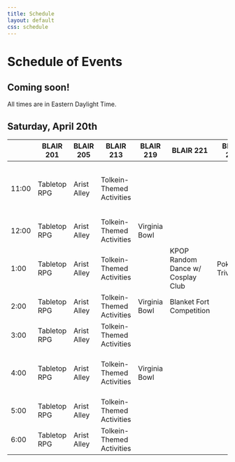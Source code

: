 ```yaml
---
title: Schedule
layout: default
css: schedule
---
```


<!-- Thanks for the HTML export google sheets! -->

# Schedule of Events
## Coming soon!
All times are in Eastern Daylight Time.

## Saturday, April 20th
<div class="ritz grid-container" dir="ltr" markdown="0">
    <table class="waffle" cellspacing="0" cellpadding="0">
        <thead>
            <tr>
                <th class="row-header freezebar-origin-ltr"></th>
                <th class="column-headers-background">BLAIR 201</th>
                <th class="column-headers-background">BLAIR 205</th>
                <th class = "column-headers-background">BLAIR 213</th>
                <th class="column-headers-background">BLAIR 219</th>
                <th class="column-headers-background">BLAIR 221</th>
                <th class="column-headers-background">BLAIR 223</th>
                <th class="column-headers-background">BLAIR 229</th>
                <th class="row-header freezebar-origin-ltr"></th>
            </tr>
        </thead>
        <tbody>
            <tr>
                <td class="time">11:00</td>
                <td class="blue">Tabletop RPG</td>
                <td class="yellow">Arist Alley</td>
                <td class = "blue">Tolkein-Themed Activities</td>
                <td></td>
                <td></td>
                <td></td>
                <td class="blue">Arcade Culture Isn't Dead: A Rhythm Gaming Perspective</td>
                <td class="time">11:00</td>
            </tr>
            <tr>
                <td class="time">12:00</td>
                <td class="blue">Tabletop RPG</td>
                <td class="yellow">Arist Alley</td>
                <td class = "blue">Tolkein-Themed Activities</td>
                <td class = "yellow">Virginia Bowl</td>
                <td></td>
                <td></td>
                <td class="yellow">Costume Contest</td>
                <td class="time">12:00</td>
            </tr>
            <tr>
                <td class="time">1:00</td>
                <td class="blue">Tabletop RPG</td>
                <td class="yellow">Arist Alley</td>
                <td class = "blue">Tolkein-Themed Activities</td>
                <td></td>
                <td class = "blue">KPOP Random Dance w/ Cosplay Club</td>
                <td class = "yellow">Pokemon Trivia</td>
                <td class="blue">RPGs Besides DnD: A Tabletop Panel</td>
                <td class="time">1:00</td>
            </tr>
            <tr>
                <td class="time">2:00</td>
                <td class="blue">Tabletop RPG</td>
                <td class="yellow">Arist Alley</td>
                <td class = "blue">Tolkein-Themed Activities</td>
                <td class = "yellow">Virginia Bowl</td>
                <td class = "blue">Blanket Fort Competition</td>
                <td></td>
                <td class="yellow">Anime Music Quiz</td>
                <td class="time">2:00</td>
            </tr>
            <tr>
                <td class="time">3:00</td>
                <td class="blue">Tabletop RPG</td>
                <td class="yellow">Arist Alley</td>
                <td class = "blue">Tolkein-Themed Activities</td>
                <td></td>
                <td></td>
                <td></td>
                <td class="blue">Beginner Cosplay Panel</td>
                <td class="time">3:00</td>
            </tr>
            <tr>
                <td class="time">4:00</td>
                <td class="blue">Tabletop RPG</td>
                <td class="yellow">Arist Alley</td>
                <td class = "blue">Tolkein-Themed Activities</td>
                <td class = "yellow">Virginia Bowl</td>
                <td></td>
                <td></td>
                <td class="yellow">Kahoot Game Show w/ Cosplay Club</td>
                <td class="time">4:00</td>
            </tr>
            <tr>
                <td class="time">5:00</td>
                <td class="blue">Tabletop RPG</td>
                <td class="yellow">Arist Alley</td>
                <td class = "blue">Tolkein-Themed Activities</td>
                <td></td>
                <td></td>
                <td></td>
                <td></td>
                <td class="time">5:00</td>
            </tr>
            <tr>
                <td class="time">6:00</td>
                <td class="blue">Tabletop RPG</td>
                <td class="yellow">Arist Alley</td>
                <td class = "blue">Tolkein-Themed Activities</td>
                <td></td>
                <td></td>
                <td></td>
                <td class = "yellow">Costume Contest Results</td>
                <td class="time">6:00</td>
            </tr>
        </tbody>
    </table>
</div>

<!--# Coming Soon! -->
